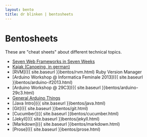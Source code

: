 ```yaml
---
layout: bento
title: dr blinken | bentosheets
---
```




Bentosheets
===========

These are "cheat sheets" about different technical topics.

* [Seven Web Frameworks in Seven Weeks](7web/week1.html)
* [Kajak (Canoeing, in german)](kajak.html)
* [RVM]({{ site.baseurl }}bentos/rvm.html) Ruby Version Manager
* [Arduino Workshop @ Informatica Feminale 2013]({{ site.baseurl }}bentos/arduino-if2013.html)
* [Arduino Workshop @ 29C3]({{ site.baseurl }}bentos/arduino-29c3.html)
* [General Arduino Things](arduino.html)
* [Java Intro]({{ site.baseurl }}bentos/java.html)
* [Git]({{ site.baseurl }}bentos/git.html)
* [Cucumber]({{ site.baseurl }}bentos/cucumber.html)
* [Jekyll]({{ site.baseurl }}bentos/jekyll.html)
* [Markdown]({{ site.baseurl }}bentos/markdown.html)
* [Prose]({{ site.baseurl }}bentos/prose.html)
